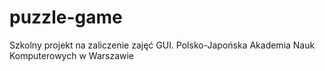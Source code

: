 # puzzle-game
Szkolny projekt na zaliczenie zajęć GUI.
Polsko-Japońska Akademia Nauk Komputerowych w Warszawie
